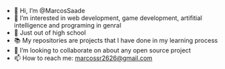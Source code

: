 - 👋 Hi, I’m @MarcosSaade
- 👀 I’m interested in web development, game development, artifitial intelligence and programing in genral
- 🌱 Just out of high school
- 📚 My repositories are projects that I have done in my learning process
- 💞️ I’m looking to collaborate on about any open source project
- 📫 How to reach me: marcossr2626@gmail.com
